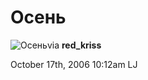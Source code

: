 # Осень

![Осень](http://img-2006-10.photosight.ru/13/1701267.jpg)<span
class="small">via **red\_kriss**</span>

<span id="timestamp"> October 17th, 2006 10:12am </span> <span
class="tag">LJ</span>
